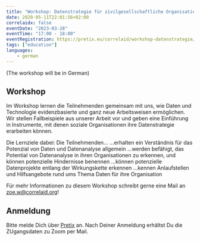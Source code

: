 ```yaml
---
title: "Workshop: Datenstrategie für zivilgesellschaftliche Organisationen"
date: 2020-05-11T22:01:56+02:00
correlaidx: false
eventDate: "2023-03-28"
eventTime: "17:00 - 18:00"
eventRegistration: https://pretix.eu/correlaid/workshop-datenstrategie/
tags: ["education"]
languages: 
    - german
---
```


(The workshop will be in German)

## Workshop
Im Workshop lernen die Teilnehmenden gemeinsam mit uns, wie Daten und Technologie evidenzbasierte und ganz neue Arbeitsweisen ermöglichen. Wir stellen Fallbeispiele aus unserer Arbeit vor und geben eine Einführung in Instrumente, mit denen soziale Organisationen ihre Datenstrategie erarbeiten können.

Die Lernziele dabei: Die Teilnehmenden...
...erhalten ein Verständnis für das Potenzial von Daten und Datenanalyse allgemein
...werden befähigt, das Potential von Datenanalyse in ihren Organisationen zu erkennen, und können potenzielle Hindernisse benennen
...können potenzielle Datenprojekte entlang der Wirkungskette erkennen
...kennen Anlaufstellen und Hilfsangebote rund ums Thema Daten für ihre Organisation

Für mehr Informationen zu diesem Workshop schreibt gerne eine Mail an [zoe.w@correlaid.org](mailto:zoe.w@correlaid.org)!

## Anmeldung 
Bitte melde Dich über [Pretix](https://pretix.eu/correlaid/open-onboarding/) an. Nach Deiner Anmeldung erhältst Du die ZUgangsdaten zu Zoom per Mail.
